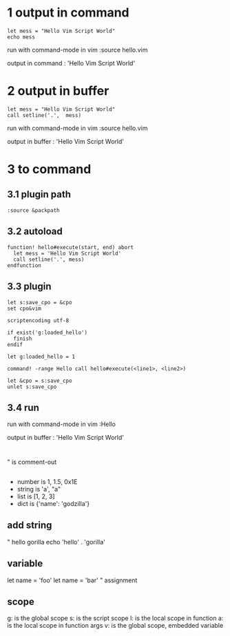 # 1 output in command

```vim
let mess = "Hello Vim Script World"
echo mess
```

run with command-mode in vim
:source hello.vim

output in command : 'Hello Vim Script World' 


# 2 output in buffer

```vim
let mess = "Hello Vim Script World"
call setline('.',  mess)
```

run with command-mode in vim
:source hello.vim

output in buffer : 'Hello Vim Script World'

# 3 to command

## 3.1 plugin path
```
:source &packpath
```

## 3.2 autoload
```
function! hello#execute(start, end) abort
  let mess = 'Hello Vim Script World'
  call setline('.', mess)
endfunction
```


## 3.3 plugin
```
let s:save_cpo = &cpo
set cpo&vim

scriptencoding utf-8

if exist('g:loaded_hello')
  finish
endif

let g:loaded_hello = 1

command! -range Hello call hello#execute(<line1>, <line2>)

let &cpo = s:save_cpo
unlet s:save_cpo
```

## 3.4 run
run with command-mode in vim
:Hello

output in buffer : 'Hello Vim Script World'


# 
" is comment-out

## 
* number is 1,  1.5,  0x1E
* string is 'a',  "a"
* list is [1, 2, 3]
* dict is {'name': 'godzilla'}


## add string
" hello gorilla
echo 'hello' . 'gorilla'

## variable
let name = 'foo'
let name = 'bar'  " assignment

## scope
g: is the global scope
s: is the script scope
l: is the local scope in function
a: is the local scope in function args
v: is the global scope, embedded variable

